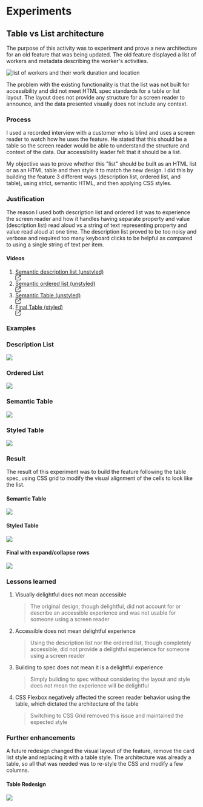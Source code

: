# Experiments

## Table vs List architecture
The purpose of this activity was to experiment and prove a new architecture for an old feature that was being updated. The old feature displayed a list of workers and metadata describing the worker's activities.

<img src="../assets/images/table_or_list_orig.png" alt="list of workers and their work duration and location">

The problem with the existing functionality is that the list was not built for accessibility and did not meet HTML spec standards for a table or list layout. The layout does not provide any structure for a screen reader to announce, and the data presented visually does not include any context.

### Process

I used a recorded interview with a customer who is blind and uses a screen reader to watch how he uses the feature. He stated that this should be a table so the screen reader would be able to understand the structure and context of the data. Our accessibility leader felt that it should be a list.

My objective was to prove whether this "list" should be built as an HTML list or as an HTML table and then style it to match the new design. I did this by building the feature 3 different ways (description list, ordered list, and table), using strict, semantic HTML, and then applying CSS styles.

### Justification

The reason I used both description list and ordered list was to experience the screen reader and how it handles having separate property and value (description list) read aloud vs a string of text representing property and value read aloud at one time. The description list proved to be too noisy and verbose and required too many keyboard clicks to be helpful as compared to using a single string of text per item.

#### Videos
<ol>
    <li>
        <a href="https://drive.google.com/file/d/14qXV-1mY35f_3RBqDuY8rbHjw_FKeZj9/view?usp=sharing">Semantic description list (unstyled)</a>
        <div class="open-in-new-window-icon">
            <!-- arrow-up-right-from-square icon by Free Icons (https://free-icons.github.io/free-icons/) -->
            <svg xmlns="http://www.w3.org/2000/svg" height="1em" fill="currentColor" viewBox="0 0 512 512">
                <path d="M 304 24 Q 306 46 328 48 L 430 48 L 430 48 L 207 271 L 207 271 Q 193 288 207 305 Q 224 319 241 305 L 464 82 L 464 82 L 464 184 L 464 184 Q 466 206 488 208 Q 510 206 512 184 L 512 24 L 512 24 Q 510 2 488 0 L 328 0 L 328 0 Q 306 2 304 24 L 304 24 Z M 72 32 Q 41 33 21 53 L 21 53 L 21 53 Q 1 73 0 104 L 0 440 L 0 440 Q 1 471 21 491 Q 41 511 72 512 L 408 512 L 408 512 Q 439 511 459 491 Q 479 471 480 440 L 480 312 L 480 312 Q 478 290 456 288 Q 434 290 432 312 L 432 440 L 432 440 Q 430 462 408 464 L 72 464 L 72 464 Q 50 462 48 440 L 48 104 L 48 104 Q 50 82 72 80 L 200 80 L 200 80 Q 222 78 224 56 Q 222 34 200 32 L 72 32 L 72 32 Z" />
            </svg>
        </div>
    </li>
    <li>
        <a href="https://drive.google.com/file/d/1DKvfOHJ8Oexj1W0kCi5EgQFlZ_2Hz035/view?usp=sharing">Semantic ordered list (unstyled)</a>
        <div class="open-in-new-window-icon">
            <!-- arrow-up-right-from-square icon by Free Icons (https://free-icons.github.io/free-icons/) -->
            <svg xmlns="http://www.w3.org/2000/svg" height="1em" fill="currentColor" viewBox="0 0 512 512">
                <path d="M 304 24 Q 306 46 328 48 L 430 48 L 430 48 L 207 271 L 207 271 Q 193 288 207 305 Q 224 319 241 305 L 464 82 L 464 82 L 464 184 L 464 184 Q 466 206 488 208 Q 510 206 512 184 L 512 24 L 512 24 Q 510 2 488 0 L 328 0 L 328 0 Q 306 2 304 24 L 304 24 Z M 72 32 Q 41 33 21 53 L 21 53 L 21 53 Q 1 73 0 104 L 0 440 L 0 440 Q 1 471 21 491 Q 41 511 72 512 L 408 512 L 408 512 Q 439 511 459 491 Q 479 471 480 440 L 480 312 L 480 312 Q 478 290 456 288 Q 434 290 432 312 L 432 440 L 432 440 Q 430 462 408 464 L 72 464 L 72 464 Q 50 462 48 440 L 48 104 L 48 104 Q 50 82 72 80 L 200 80 L 200 80 Q 222 78 224 56 Q 222 34 200 32 L 72 32 L 72 32 Z" />
            </svg>
        </div>
    </li>
    <li>
        <a href="https://drive.google.com/file/d/1sWE4BQ752GY3LWBaN19Ym0NjyyqXE5Ym/view?usp=sharing">Semantic Table (unstyled)</a>
        <div class="open-in-new-window-icon">
            <!-- arrow-up-right-from-square icon by Free Icons (https://free-icons.github.io/free-icons/) -->
            <svg xmlns="http://www.w3.org/2000/svg" height="1em" fill="currentColor" viewBox="0 0 512 512">
                <path d="M 304 24 Q 306 46 328 48 L 430 48 L 430 48 L 207 271 L 207 271 Q 193 288 207 305 Q 224 319 241 305 L 464 82 L 464 82 L 464 184 L 464 184 Q 466 206 488 208 Q 510 206 512 184 L 512 24 L 512 24 Q 510 2 488 0 L 328 0 L 328 0 Q 306 2 304 24 L 304 24 Z M 72 32 Q 41 33 21 53 L 21 53 L 21 53 Q 1 73 0 104 L 0 440 L 0 440 Q 1 471 21 491 Q 41 511 72 512 L 408 512 L 408 512 Q 439 511 459 491 Q 479 471 480 440 L 480 312 L 480 312 Q 478 290 456 288 Q 434 290 432 312 L 432 440 L 432 440 Q 430 462 408 464 L 72 464 L 72 464 Q 50 462 48 440 L 48 104 L 48 104 Q 50 82 72 80 L 200 80 L 200 80 Q 222 78 224 56 Q 222 34 200 32 L 72 32 L 72 32 Z" />
            </svg>
        </div>
    </li>
    <li>
        <a href="https://drive.google.com/file/d/1C0A5lnI6yVoTdY-TwUvW-YPLyi16QsO4/view?usp=sharing">Final Table (styled)</a>
        <div class="open-in-new-window-icon">
            <!-- arrow-up-right-from-square icon by Free Icons (https://free-icons.github.io/free-icons/) -->
            <svg xmlns="http://www.w3.org/2000/svg" height="1em" fill="currentColor" viewBox="0 0 512 512">
                <path d="M 304 24 Q 306 46 328 48 L 430 48 L 430 48 L 207 271 L 207 271 Q 193 288 207 305 Q 224 319 241 305 L 464 82 L 464 82 L 464 184 L 464 184 Q 466 206 488 208 Q 510 206 512 184 L 512 24 L 512 24 Q 510 2 488 0 L 328 0 L 328 0 Q 306 2 304 24 L 304 24 Z M 72 32 Q 41 33 21 53 L 21 53 L 21 53 Q 1 73 0 104 L 0 440 L 0 440 Q 1 471 21 491 Q 41 511 72 512 L 408 512 L 408 512 Q 439 511 459 491 Q 479 471 480 440 L 480 312 L 480 312 Q 478 290 456 288 Q 434 290 432 312 L 432 440 L 432 440 Q 430 462 408 464 L 72 464 L 72 464 Q 50 462 48 440 L 48 104 L 48 104 Q 50 82 72 80 L 200 80 L 200 80 Q 222 78 224 56 Q 222 34 200 32 L 72 32 L 72 32 Z" />
            </svg>
        </div>
    </li>
</ol>

### Examples

<div class="container-row">
    <div class="experiment-image-container">
        <h3>Description List</h3>
        <img src="../assets/images/description_list.png">
    </div>
    <div class="experiment-image-container">
        <h3>Ordered List</h3>
        <img src="../assets/images/ordered_list.png">
    </div>
    <div class="experiment-image-container">
        <h3>Semantic Table</h3>
        <img src="../assets/images/semantic_table.png">
    </div>
    <div class="experiment-image-container">
        <h3>Styled Table</h3>
        <img src="../assets/images/styled_table.png">
    </div>
</div>

### Result
The result of this experiment was to build the feature following the table spec, using CSS grid to modify the visual alignment of the cells to look like the list.

<div class="experiment-image-container">
    <h4>Semantic Table</h4>
    <img src="../assets/images/semantic_table.png">
</div>
<div class="experiment-image-container">
    <h4>Styled Table</h4>
    <img src="../assets/images/styled_table.png">
</div>
<div class="experiment-image-container">
    <h4>Final with expand/collapse rows</h4>
    <img src="../assets/images/table_or_list_final.png">
</div>

### Lessons learned
1. Visually delightful does not mean accessible
    > The original design, though delightful, did not account for or describe an accessible experience and was not usable for someone using a screen reader
2. Accessible does not mean delightful experience
    > Using the description list nor the ordered list, though completely accessible, did not provide a delightful experience for someone using a screen reader
3. Building to spec does not mean it is a delightful experience
    > Simply building to spec without considering the layout and style does not mean the experience will be delightful
4. CSS Flexbox negatively affected the screen reader behavior using the table, which dictated the architecture of the table
    > Switching to CSS Grid removed this issue and maintained the expected style

### Further enhancements

A future redesign changed the visual layout of the feature, remove the card list style and replacing it with a table style. The architecture was already a table, so all that was needed was to re-style the CSS and modify a few columns.

<div class="experiment-image-container">
    <h4>Table Redesign</h4>
    <img src="../assets/images/table_or_list_redesign.png">
</div>